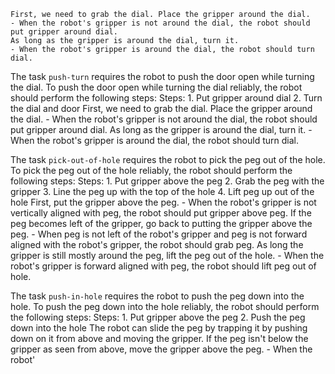 
    First, we need to grab the dial. Place the gripper around the dial.
    - When the robot's gripper is not around the dial, the robot should put gripper around dial.
    As long as the gripper is around the dial, turn it.
    - When the robot's gripper is around the dial, the robot should turn dial.

The task `push-turn` requires the robot to push the door open while turning the dial.
To push the door open while turning the dial reliably, the robot should perform the following steps:
    Steps:  1. Put gripper around dial  2. Turn the dial and door
    First, we need to grab the dial. Place the gripper around the dial.
    - When the robot's gripper is not around the dial, the robot should put gripper around dial.
    As long as the gripper is around the dial, turn it.
    - When the robot's gripper is around the dial, the robot should turn dial.

The task `pick-out-of-hole` requires the robot to pick the peg out of the hole.
To pick the peg out of the hole reliably, the robot should perform the following steps:
    Steps:  1. Put gripper above the peg  2. Grab the peg with the gripper  3. Line the peg up with the top of the hole  4. Lift peg up out of the hole
    First, put the gripper above the peg.
    - When the robot's gripper is not vertically aligned with peg, the robot should put gripper above peg.
    If the peg becomes left of the gripper, go back to putting the gripper above the peg.
    - When peg is not left of the robot's gripper and peg is not forward aligned with the robot's gripper, the robot should grab peg.
    As long the gripper is still mostly around the peg, lift the peg out of the hole.
    - When the robot's gripper is forward aligned with peg, the robot should lift peg out of hole.

The task `push-in-hole` requires the robot to push the peg down into the hole.
To push the peg down into the hole reliably, the robot should perform the following steps:
    Steps:  1. Put gripper above the peg  2. Push the peg down into the hole
    The robot can slide the peg by trapping it by pushing down on it from above and moving the gripper. If the peg isn't below the gripper as seen from above, move the gripper above the peg.
    - When the robot'